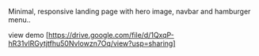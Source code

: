 Minimal, responsive landing page with hero image, navbar and hamburger menu..

view demo [https://drive.google.com/file/d/1QxqP-hR31vIRGytjtfhu50Nvlowzn7Oq/view?usp=sharing]
